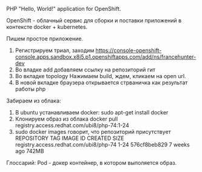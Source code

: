 PHP "Hello, World!" application for OpenShift.

OpenShift - облачный сервис для сборки и поставки приложений в контексте docker + kubernetes.

Пишем простое приложение.
1) Регистрируем триал, заходим https://console-openshift-console.apps.sandbox.x8i5.p1.openshiftapps.com/add/ns/francehunter-dev
2) Во владке add добавляем ссылку на репозиторий гит
3) Во вкладке topology Нажимаем build, ждем, кликаем на open url.
4) В новой вкладке браузера открывается стрваничка как результат работы php

Забираем из облака:
1) В ubuntu устанавливаем docker: sudo apt-get install docker
2) Клонируем образ из облака docker pull registry.access.redhat.com/ubi8/php-74:1-24
3)  sudo docker images говорит, что репозиторий присутствует
REPOSITORY                               TAG       IMAGE ID       CREATED       SIZE
registry.access.redhat.com/ubi8/php-74   1-24      576cf8beb829   7 weeks ago   742MB

Глоссарий:
Pod - докер контейнер, в котором выполяется образ.



